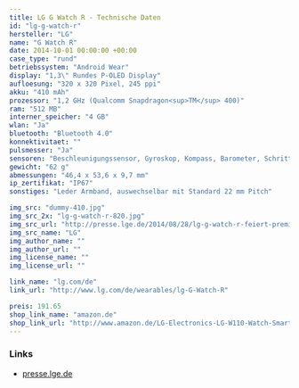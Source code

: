 ```yaml
---
title: LG G Watch R - Technische Daten
id: "lg-g-watch-r"
hersteller: "LG"
name: "G Watch R"
date: 2014-10-01 00:00:00 +00:00
case_type: "rund"
betriebssystem: "Android Wear"
display: "1,3\" Rundes P-OLED Display"
aufloesung: "320 x 320 Pixel, 245 ppi"
akku: "410 mAh"
prozessor: "1,2 GHz (Qualcomm Snapdragon<sup>TM</sup> 400)"
ram: "512 MB"
interner_speicher: "4 GB"
wlan: "Ja"
bluetooth: "Bluetooth 4.0"
konnektivitaet: ""
pulsmesser: "Ja"
sensoren: "Beschleunigungssensor, Gyroskop, Kompass, Barometer, Schrittzähler"
gewicht: "62 g"
abmessungen: "46,4 x 53,6 x 9,7 mm"
ip_zertifikat: "IP67"
sonstiges: "Leder Armband, auswechselbar mit Standard 22 mm Pitch"

img_src: "dummy-410.jpg"
img_src_2x: "lg-g-watch-r-820.jpg"
img_src_url: "http://presse.lge.de/2014/08/28/lg-g-watch-r-feiert-premiere-auf-ifa/"
img_src_name: "LG"
img_author_name: ""
img_author_url: ""
img_license_name: ""
img_license_url: ""

link_name: "lg.com/de"
link_url: "http://www.lg.com/de/wearables/lg-G-Watch-R"

preis: 191.65
shop_link_name: "amazon.de"
shop_link_url: "http://www.amazon.de/LG-Electronics-LG-W110-Watch-Smartwatch/dp/B00P2K6N2M"
---
```


### Links
* [presse.lge.de](http://presse.lge.de/2014/08/28/lg-g-watch-r-feiert-premiere-auf-ifa/)
